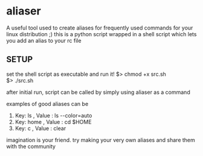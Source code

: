 # aliaser

A useful tool used to create aliases for frequently used commands for your linux distribution ;)
this is a python script wrapped in a shell script which lets you add an alias to your rc file


SETUP
-----

 set the shell script as executable and run it!
 $> chmod +x src.sh                                                                                                            
 $> ./src.sh
   
after initial run, script can be called by simply using aliaser as a command

examples of good aliases can be
1.  Key: ls , Value : ls --color=auto 
2.  Key: home , Value : cd $HOME
3.  Key: c , Value : clear

imagination is your friend. try making your very own aliases and share them with the community
